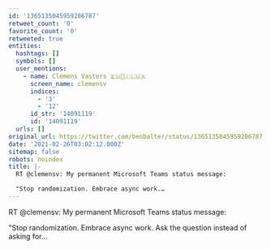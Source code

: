 ```yaml
---
id: '1365135045959286787'
retweet_count: '0'
favorite_count: '0'
retweeted: true
entities:
  hashtags: []
  symbols: []
  user_mentions:
    - name: Clemens Vasters 🇪🇺📨🇮🇱🇺🇦
      screen_name: clemensv
      indices:
        - '3'
        - '12'
      id_str: '14091119'
      id: '14091119'
  urls: []
original_url: https://twitter.com/benbalter/status/1365135045959286787
date: '2021-02-26T03:02:12.000Z'
sitemap: false
robots: noindex
title: |-
  RT @clemensv: My permanent Microsoft Teams status message:

  "Stop randomization. Embrace async work.…
---
```


RT @clemensv: My permanent Microsoft Teams status message:

"Stop randomization. Embrace async work. Ask the question instead of asking for…